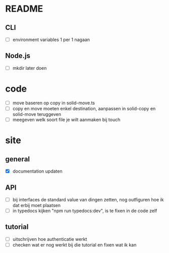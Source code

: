 # README
## CLI
<!-- - [x] nagaan welke commands er gebruikt worden -->
<!-- - [x] documentatie per command nagaan -->
- [ ] environment variables 1 per 1 nagaan
<!-- - [x] nagaan welke commands zelfde functionality hebben en namen toevoegen in de readme -->
## Node.js
<!-- - [x] options nagaan welke nu optional zijn -->
<!-- - [x] nagaan welke commands er gebruikt worden -->
<!-- - [x] documentatie per command nagaan -->
<!-- - [x] duidelijke uitleg wat wat doet bij commando's -->
<!-- - [x] remove gaat nooit verwijderen van local disk -->
- [ ] mkdir later doen
<!-- - [x] bijzetten wanneer nodig dat async iterator wordt teruggegeven -->
<!-- - [x] onderscheid maken tussen standard options en function specific options -->
# code
- [ ] move baseren op copy in solid-move.ts
- [ ] copy en move moeten enkel destination, aanpassen in solid-copy en solid-move teruggeven
- [ ] meegeven welk soort file je wilt aanmaken bij touch
# site
## general
- [x] documentation updaten
## API
- [ ] bij interfaces de standard value van dingen zetten, nog outfiguren hoe ik dat erbij moet plaatsen
- [ ] in typedocs kijken "npm run typedocs:dev", is te fixen in de code zelf
## tutorial
- [ ] uitschrijven hoe authenticatie werkt
- [ ] checken wat er nog werkt bij die tutorial en fixen wat ik kan